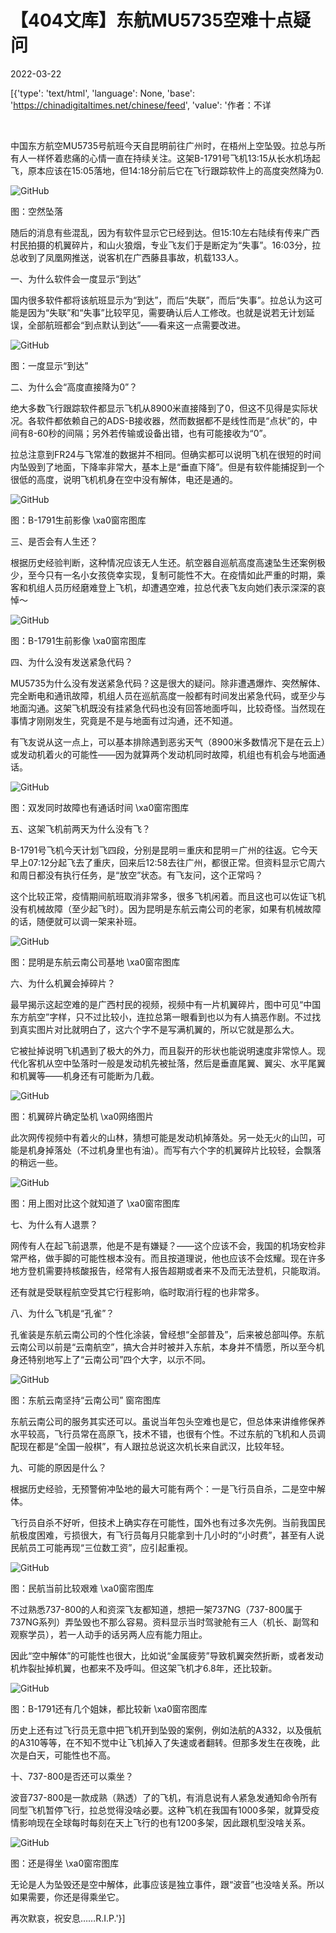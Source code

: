 # 【404文库】东航MU5735空难十点疑问

2022-03-22

[{'type': 'text/html', 'language': None, 'base': 'https://chinadigitaltimes.net/chinese/feed', 'value': '作者：不详

&emsp;

中国东方航空MU5735号航班今天自昆明前往广州时，在梧州上空坠毁。拉总与所有人一样怀着悲痛的心情一直在持续关注。这架B-1791号飞机13:15从长水机场起飞，原本应该在15:05落地，但14:18分前后它在飞行跟踪软件上的高度突然降为0.

![GitHub](https://chinadigitaltimes.net/chinese/files/2022/03/post-678493-6239351907165.)

图：空然坠落

随后的消息有些混乱，因为有软件显示它已经到达。但15:10左右陆续有传来广西村民拍摄的机翼碎片，和山火狼烟，专业飞友们于是断定为“失事”。16:03分，拉总收到了凤凰网推送，说客机在广西藤县事故，机载133人。

一、为什么软件会一度显示“到达”

国内很多软件都将该航班显示为“到达”，而后“失联”，而后“失事”。拉总认为这可能是因为“失联”和“失事”比较罕见，需要确认后人工修改。也就是说若无计划延误，全部航班都会“到点默认到达”——看来这一点需要改进。

![GitHub](https://chinadigitaltimes.net/chinese/files/2022/03/post-678493-623935190ef78.)

图：一度显示“到达”

二、为什么会“高度直接降为0”？

绝大多数飞行跟踪软件都显示飞机从8900米直接降到了0，但这不见得是实际状况。各软件都依赖自己的ADS-B接收器，然而数据都不是线性而是“点状”的，中间有8-60秒的间隔；另外若传输或设备出错，也有可能接收为“0”。

拉总注意到FR24与飞常准的数据并不相同。但确实都可以说明飞机在很短的时间内坠毁到了地面，下降率非常大，基本上是“垂直下降”。但是有软件能捕捉到一个很低的高度，说明飞机机身在空中没有解体，电还是通的。

![GitHub](https://chinadigitaltimes.net/chinese/files/2022/03/post-678493-62393519190c7.)

图：B-1791生前影像 \xa0窗帘图库

三、是否会有人生还？

根据历史经验判断，这种情况应该无人生还。航空器自巡航高度高速坠生还案例极少，至今只有一名小女孩侥幸实现，复制可能性不大。在疫情如此严重的时期，乘客和机组人员历经磨难登上飞机，却遭遇空难，拉总代表飞友向她们表示深深的哀悼～

![GitHub](https://chinadigitaltimes.net/chinese/files/2022/03/post-678493-623935192302c.)

图：B-1791生前影像 \xa0窗帘图库

四、为什么没有发送紧急代码？

MU5735为什么没有发送紧急代码？这是很大的疑问。除非遭遇爆炸、突然解体、完全断电和通讯故障，机组人员在巡航高度一般都有时间发出紧急代码，或至少与地面沟通。这架飞机既没有挂紧急代码也没有回答地面呼叫，比较奇怪。当然现在事情才刚刚发生，究竟是不是与地面有过沟通，还不知道。

有飞友说从这一点上，可以基本排除遇到恶劣天气（8900米多数情况下是在云上）或发动机着火的可能性——因为就算两个发动机同时故障，机组也有机会与地面通话。

![GitHub](https://chinadigitaltimes.net/chinese/files/2022/03/post-678493-623935192c576.)

图：双发同时故障也有通话时间 \xa0窗帘图库

五、这架飞机前两天为什么没有飞？

B-1791号飞机今天计划飞四段，分别是昆明＝重庆和昆明＝广州的往返。它今天早上07:12分起飞去了重庆，回来后12:58去往广州，都很正常。但资料显示它周六和周日都没有执行任务，是“放空”状态。有飞友问，这个正常吗？

这个比较正常，疫情期间航班取消非常多，很多飞机闲着。而且这也可以佐证飞机没有机械故障（至少起飞时）。因为昆明是东航云南公司的老家，如果有机械故障的话，随便就可以调一架来补班。

![GitHub](https://chinadigitaltimes.net/chinese/files/2022/03/post-678493-62393519387e0.)

图：昆明是东航云南公司基地 \xa0窗帘图库

六、为什么机翼会掉碎片？

最早揭示这起空难的是广西村民的视频，视频中有一片机翼碎片，图中可见“中国东方航空”字样，只不过比较小，连拉总第一眼看到也以为有人搞恶作剧。不过找到真实图片对比就明白了，这六个字不是写满机翼的，所以它就是那么大。

它被扯掉说明飞机遇到了极大的外力，而且裂开的形状也能说明速度非常惊人。现代化客机从空中坠落时一般是发动机先被扯落，然后是垂直尾翼、翼尖、水平尾翼和机翼等——机身还有可能断为几截。

![GitHub](https://chinadigitaltimes.net/chinese/files/2022/03/post-678493-62393519423fe.)

图：机翼碎片确定坠机 \xa0网络图片

此次网传视频中有着火的山林，猜想可能是发动机掉落处。另一处无火的山凹，可能是机身掉落处（不过机身里也有油）。而写有六个字的机翼碎片比较轻，会飘落的稍远一些。

![GitHub](https://chinadigitaltimes.net/chinese/files/2022/03/post-678493-623935194bc71.)

图：用上图对比这个就知道了 \xa0窗帘图库

七、为什么有人退票？

网传有人在起飞前退票，他是不是有嫌疑？——这个应该不会，我国的机场安检非常严格，做手脚的可能性根本没有。而且按道理说，他也应该不会炫耀。现在许多地方登机需要持核酸报告，经常有人报告超期或者来不及而无法登机，只能取消。

还有就是受联程航空受其它行程影响，临时取消行程的也非常多。

八、为什么飞机是“孔雀”？

孔雀装是东航云南公司的个性化涂装，曾经想“全部普及”，后来被总部叫停。东航云南公司以前是“云南航空”，搞大合并时被并入东航，本身并不情愿，所以至今机身还特别地写上了“云南公司”四个大字，以示不同。

![GitHub](https://chinadigitaltimes.net/chinese/files/2022/03/post-678493-62393519544d7.)

图：东航云南坚持“云南公司” 窗帘图库

东航云南公司的服务其实还可以。虽说当年包头空难也是它，但总体来讲维修保养水平较高，飞行员常在高原飞，技术不错，也很有个性。不过东航的飞机和人员调配现在都是“全国一般棋”，有人跟拉总说这次机长来自武汉，比较年轻。

九、可能的原因是什么？

根据历史经验，无预警俯冲坠地的最大可能有两个：一是飞行员自杀，二是空中解体。

飞行员自杀不好听，但技术上确实存在可能性，国外也有过多次先例。当前我国民航极度困难，亏损很大，有飞行员每月只能拿到十几小时的“小时费”，甚至有人说民航员工可能再现“三位数工资”，应引起重视。

![GitHub](https://chinadigitaltimes.net/chinese/files/2022/03/post-678493-623935195dc89.)

图：民航当前比较艰难 \xa0窗帘图库

不过熟悉737-800的人和资深飞友都知道，想把一架737NG（737-800属于737NG系列）弄坠毁也不那么容易。资料显示当时驾驶舱有三人（机长、副驾和观察学员），若一人动手的话另两人应有能力阻止。

因此“空中解体”的可能性也很大，比如说“金属疲劳”导致机翼突然折断，或者发动机炸裂扯掉机翼，也都来不及呼叫。但这架飞机才6.8年，还比较新。

![GitHub](https://chinadigitaltimes.net/chinese/files/2022/03/post-678493-6239351965956.)

图：B-1791还有几个姐妹，都比较新 \xa0窗帘图库

历史上还有过飞行员无意中把飞机开到坠毁的案例，例如法航的A332，以及俄航的A310等等，在不知不觉中让飞机掉入了失速或者翻转。但那多发生在夜晚，此次是白天，可能性也不高。

十、737-800是否还可以乘坐？

波音737-800是一款成熟（熟透）了的飞机，有消息说有人紧急发通知命令所有同型飞机暂停飞行，拉总觉得没啥必要。这种飞机在我国有1000多架，就算受疫情影响现在全球每时每刻在天上飞行的也有1200多架，因此跟机型没啥关系。

![GitHub](https://chinadigitaltimes.net/chinese/files/2022/03/post-678493-623935197067e.)

图：还是得坐 \xa0窗帘图库

无论是人为坠毁还是空中解体，此事应该是独立事件，跟“波音”也没啥关系。所以如果需要，你还是得乘坐它。

再次默哀，祝安息……R.I.P.'}]